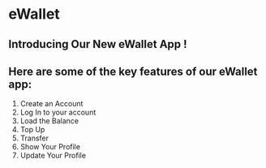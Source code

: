 # eWallet
## Introducing Our New eWallet App !
## Here are some of the key features of our eWallet app:
1. Create an Account
2. Log In to your account
3. Load the Balance
4. Top Up
5. Transfer
6. Show Your Profile
7. Update Your Profile